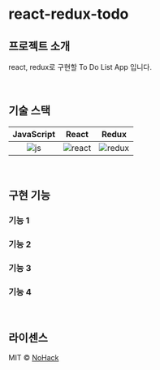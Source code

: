 # react-redux-todo

## 프로젝트 소개

react, redux로 구현할 To Do List App 입니다.

<br>

## 기술 스택

| JavaScript |  React   |  Redux   |
| :--------: | :------: | :------: |
|   ![js]    | ![react] | ![redux] |

<br>

## 구현 기능

### 기능 1

### 기능 2

### 기능 3

### 기능 4

<br>

## 라이센스

MIT &copy; [NoHack](mailto:lbjp114@gmail.com)

<!-- Stack Icon Refernces -->

[js]: /images/stack/javascript.svg
[react]: /images/stack/react.svg
[redux]: /images/stack/redux.svg
